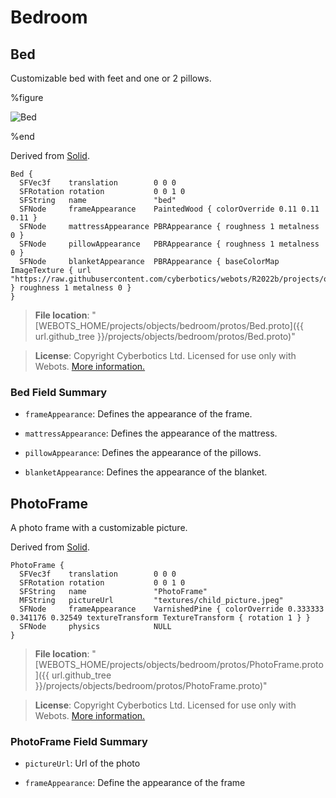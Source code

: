 # Bedroom

## Bed

Customizable bed with feet and one or 2 pillows.

%figure

![Bed](images/objects/bedroom/Bed/model.thumbnail.png)

%end

Derived from [Solid](../reference/solid.md).

```
Bed {
  SFVec3f    translation        0 0 0
  SFRotation rotation           0 0 1 0
  SFString   name               "bed"
  SFNode     frameAppearance    PaintedWood { colorOverride 0.11 0.11 0.11 }
  SFNode     mattressAppearance PBRAppearance { roughness 1 metalness 0 }
  SFNode     pillowAppearance   PBRAppearance { roughness 1 metalness 0 }
  SFNode     blanketAppearance  PBRAppearance { baseColorMap ImageTexture { url "https://raw.githubusercontent.com/cyberbotics/webots/R2022b/projects/objects/bedroom/protos/textures/duvet.jpg" } roughness 1 metalness 0 }
}
```

> **File location**: "[WEBOTS\_HOME/projects/objects/bedroom/protos/Bed.proto]({{ url.github_tree }}/projects/objects/bedroom/protos/Bed.proto)"

> **License**: Copyright Cyberbotics Ltd. Licensed for use only with Webots.
[More information.](https://cyberbotics.com/webots_assets_license)

### Bed Field Summary

- `frameAppearance`: Defines the appearance of the frame.

- `mattressAppearance`: Defines the appearance of the mattress.

- `pillowAppearance`: Defines the appearance of the pillows.

- `blanketAppearance`: Defines the appearance of the blanket.

## PhotoFrame

A photo frame with a customizable picture.

Derived from [Solid](../reference/solid.md).

```
PhotoFrame {
  SFVec3f    translation        0 0 0
  SFRotation rotation           0 0 1 0
  SFString   name               "PhotoFrame"
  MFString   pictureUrl         "textures/child_picture.jpeg"
  SFNode     frameAppearance    VarnishedPine { colorOverride 0.333333 0.341176 0.32549 textureTransform TextureTransform { rotation 1 } }
  SFNode     physics            NULL
}
```

> **File location**: "[WEBOTS\_HOME/projects/objects/bedroom/protos/PhotoFrame.proto]({{ url.github_tree }}/projects/objects/bedroom/protos/PhotoFrame.proto)"

> **License**: Copyright Cyberbotics Ltd. Licensed for use only with Webots.
[More information.](https://cyberbotics.com/webots_assets_license)

### PhotoFrame Field Summary

- `pictureUrl`: Url of the photo

- `frameAppearance`: Define the appearance of the frame

